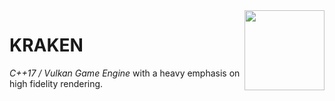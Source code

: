 <img align="right" src="docs/img/logo.png0" width="128px">

# KRAKEN
*C++17 / Vulkan Game Engine* with a heavy emphasis on high fidelity rendering.
